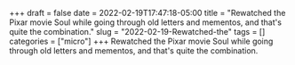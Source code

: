 +++draft = falsedate = 2022-02-19T17:47:18-05:00title = "Rewatched the Pixar movie Soul while going through old letters and mementos, and that's quite the combination."slug = "2022-02-19-Rewatched-the"tags = []categories = ["micro"]+++Rewatched the Pixar movie Soul while going through old letters and mementos, and that's quite the combination.